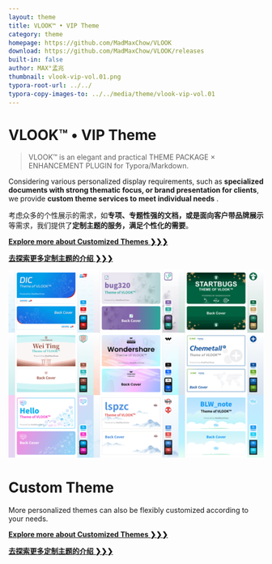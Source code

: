 ```yaml
---
layout: theme
title: VLOOK™ • VIP Theme
category: theme
homepage: https://github.com/MadMaxChow/VLOOK
download: https://github.com/MadMaxChow/VLOOK/releases
built-in: false
author: MAX°孟兆
thumbnail: vlook-vip-vol.01.png
typora-root-url: ../../
typora-copy-images-to: ../../media/theme/vlook-vip-vol.01
---
```


# VLOOK™ • VIP Theme

> VLOOK™ is an elegant and practical THEME PACKAGE × ENHANCEMENT PLUGIN for Typora/Markdown.



Considering various personalized display requirements, such as **specialized documents with strong thematic focus, or brand presentation for clients**, we provide **custom theme services to meet individual needs** .

考虑众多的个性展示的需求，如**专项、专题性强的文档，或是面向客户带品牌展示**等需求，我们提供了**定制主题的服务，满足个性化的需要**。



[**Explore more about Customized Themes ❯❯❯**](https://vlook-doc.pages.dev/vip-en)

[**去探索更多定制主题的介绍 ❯❯❯**](https://vlook-doc.pages.dev/vip)



![vlook-theme-preview-01](/media/theme/vlook-vip-vol.01/vlook-theme-vip-vol.01.png)

# Custom Theme

More personalized themes can also be flexibly customized according to your needs.



[**Explore more about Customized Themes ❯❯❯**](https://vlook-doc.pages.dev/vip-en)

[**去探索更多定制主题的介绍 ❯❯❯**](https://vlook-doc.pages.dev/vip)

